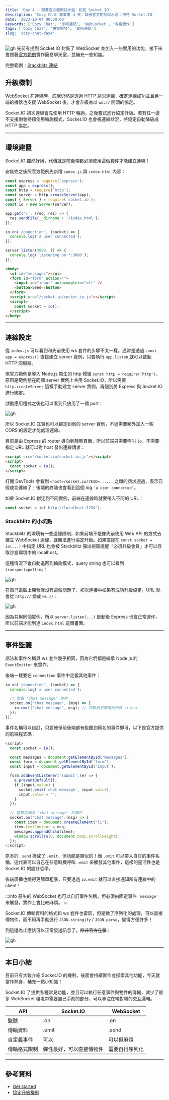 ```yaml
---
title: 'Day 4 - 跟著官方範例試水溫：初見 Socket.IO'
description: 'Cozy Chat 專案第 4 天：跟著官方範例試水溫：初見 Socket.IO'
date: '2023-10-04 00:00:00'
keywords: ['Cozy Chat', '即時通訊', 'WebSocket', '專案實作']
tags: ['Cozy Chat', '專案開發', '即時通訊']
slug: 'cozy-chat-day4'
---
```


![gh](https://raw.githubusercontent.com/penspulse326/penspulse326.github.io/images/17570642610004dxnea.png)
先前有提到 Socket.IO 封裝了 WebSocket 並加入一些實用的功能。接下來會跟著[官方範例](https://socket.io/get-started/chat)實作簡易聊天室，並補充一些知識。

完整範例：[Stackblitz 連結](https://stackblitz.com/edit/stackblitz-starters-p9arorzu?file=index.html)

## 升級機制

WebSocket 在連線時，底層仍然是透過 HTTP 請求連線，確定連線成功並且另一端的機器也支援 WebSocket 後，才會升級為以 `ws://` 開頭的協定。

Socket.IO 初次連線會先使用 HTTP 輪詢，之後嘗試進行協定升級。若有任一邊不支援則會持續使用輪詢模式。Socket.IO 也會視連線狀況，將協定自動降級成 HTTP 協定。

---

## 環境建置

Socket.IO 雖然好用，代價就是前後端都必須使用這個套件才能建立連線！

安裝完之後照官方範例先新增 `index.js` 與 `index.html` 內容：

```js
const express = require('express');
const app = express();
const http = require('http');
const server = http.createServer(app);
const { Server } = require('socket.io');
const io = new Server(server);

app.get('/', (req, res) => {
  res.sendFile(__dirname + '/index.html');
});

io.on('connection', (socket) => {
  console.log('a user connected');
});

server.listen(3000, () => {
  console.log('listening on *:3000');
});
```

```html
<body>
  <ul id="messages"></ul>
  <form id="form" action="">
    <input id="input" autocomplete="off" />
    <button>Send</button>
  </form>
  <script src="/socket.io/socket.io.js"></script>
  <script>
    const socket = io();
  </script>
</body>
```

---

## 連線設定

從 `index.js` 可以看到和先前使用 ws 套件的步驟不太一樣。通常是透過 `const app = express()` 直接建立 server 實例，只要執行 `app.listen` 就可以啟動 HTTP 伺服器。

但官方範例是導入 Node.js 原生的 http 模組 `const http = require('http')`，原因是範例想在同個 server 實例上共用 Socket.IO，所以需要 `http.createServer` 這樣手動建立 server 實例，再個別將 Express 與 Socket.IO 進行綁定。

啟動應用程式之後也可以看到只佔用了一個 port：

![gh](https://raw.githubusercontent.com/penspulse326/penspulse326.github.io/images/1750217688000pdrzeo.png)

所以 Socket.IO 其實也可以綁定到別的 server 實例，不過需要額外加入一些 CORS 的設定才能處理連線。

目前是由 Express 的 router 導向到靜態頁面，所以前端只需要呼叫 `io`，不需要指定 URL 就可以對 host 發出連線請求：

```html
<script src="/socket.io/socket.io.js"></script>
<script>
  const socket = io();
</script>
```

打開 DevTools 會看到 `<host>/socket.io/?EIO=......` 之類的請求通過，表示已經成功連線了！後端的終端也會看到這個 log `'a user connected'`。

如果 Socket.IO 綁定到不同實例，前端在連線時就要帶入不同的 URL：

```js
const socket = io('http://localhost:1234');
```

### Stackblitz 的小坑點

Stackblitz 的環境有一些連線限制，如果前端不是像先前使用 Web API 的方式去建立 WebSocket 連線，就無法進行協定升級。如果直接在 `const socket = io(...)` 中指定 URL 也會被 Stackblitz 彈出視窗提醒「必須升級會員」才可以存取沙盒環境中的 localhost。

這種情況下會自動退回到輪詢模式，query string 也可以看到 `transport=polling`：

![gh](https://raw.githubusercontent.com/penspulse326/penspulse326.github.io/images/1750226097000urn8sf.png)

在自己電腦上開發就沒有這個問題了，初次連接中如果有成功升級協定，URL 就會從 `http://` 變成 `ws://`：

![gh](https://raw.githubusercontent.com/penspulse326/penspulse326.github.io/images/1750226193000fogmmt.png)

因為共用同個實例，所以 `server.listen(...)` 啟動後 Express 也會正常運作，所以前端才能到達 `index.html` 這個畫面。

---

## 事件監聽

語法和事件名稱與 ws 套件幾乎相同，因為它們都是繼承 Node.js 的 `EventEmitter` 來實作。

後端一樣要在 `connection` 事件中定義其他事件：

```js
io.on('connection', (socket) => {
  console.log('a user connected');

  // 監聽 'chat message' 事件
  socket.on('chat message', (msg) => {
    io.emit('chat message', msg); // 將新訊息廣播給所有 client
  });
});
```

事件名稱可以自訂，只要確保前後端都有監聽到同名的事件即可，以下是官方提供的前端程式碼：

```js
<script>
  const socket = io();

  const messages = document.getElementById('messages');
  const form = document.getElementById('form');
  const input = document.getElementById('input');

  form.addEventListener('submit',(e) => {
    e.preventDefault();
    if (input.value) {
      socket.emit('chat message', input.value);
      input.value = '';
    }
  });

  // 監聽名稱為 'chat message' 的事件
  socket.on('chat message',(msg) => {
    const item = document.createElement('li');
    item.textContent = msg;
    messages.appendChild(item);
    window.scrollTo(0, document.body.scrollHeight);
  });
</script>
```

原本的 `.send` 換成了 `.emit`，但功能是類似的！而 `.emit` 可以帶入自訂的事件名稱，這代表可以自己在任意時機呼叫 `.emit` 來觸發其他事件，這樣的靈活性也是 Socket.IO 的設計哲學。

後端廣播也變得更簡單粗暴，只要透過 `io.emit` 就可以直接通知所有連線中的 client！

:::info
原生的 WebSocket 也可以自訂事件名稱，但必須由固定事件 `'message'` 來觸發，實作上會比較麻煩。
:::

Socket.IO 傳輸資料的格式和 ws 套件也雷同，但是做了序列化的處理，可以直接傳物件，而不用再手動進行 `JSON.stringify` / `JSON.parse`，變得方便許多！

到這邊為止應該可以正常發送訊息了，~~除非官方在騙~~：

![gh](https://raw.githubusercontent.com/penspulse326/penspulse326.github.io/images/1757059863000bwtjom.png)

---

## 本日小結

目前只有大致介紹 Socket.IO 的機制，後面會持續實作並探索其他功能，今天就當作熱身，補充一點小知識！

Socket.IO 了提供各種常見功能，並且可以執行任意事件與物件的傳輸，減少了很多 WebSocket 環境中需要自己手刻的部分，可以專注在端對端的交互邏輯。

| API          | Socket.IO                | WebSocket      |
| ------------ | ------------------------ | -------------- |
| 監聽         | .on                      | .on            |
| 傳輸資料     | .emit                    | .send          |
| 自定義事件   | 可以                     | 可以但麻煩     |
| 傳輸格式限制 | 彈性最好，可以直接傳物件 | 需要自行序列化 |

---

## 參考資料

- [Get started](https://socket.io/get-started/chat)
- [協定升級機制](https://developer.mozilla.org/zh-TW/docs/Web/HTTP/Guides/Protocol_upgrade_mechanism)
